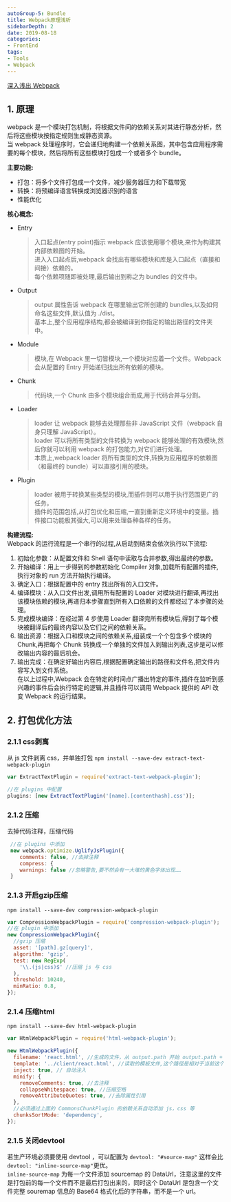 ```yaml
---
autoGroup-5: Bundle
title: Webpack原理浅析
sidebarDepth: 2
date: 2019-08-18
categories:
- FrontEnd
tags:
- Tools
- Webpack
---
```


[深入浅出 Webpack](https://webpack.wuhaolin.cn/)

## 1. 原理

webpack 是一个模块打包机制，将根据文件间的依赖关系对其进行静态分析，然后将这些模块按指定规则生成静态资源。  
当 webpack 处理程序时，它会递归地构建一个依赖关系图，其中包含应用程序需要的每个模块，然后将所有这些模块打包成一个或者多个 bundle。

**主要功能:**

- 打包：将多个文件打包成一个文件，减少服务器压力和下载带宽
- 转换：将预编译语言转换成浏览器识别的语言
- 性能优化

**核心概念:**

- Entry

  > ⼊⼝起点(entry point)指示 webpack 应该使⽤哪个模块,来作为构建其内部依赖图的开始。  
  > 进⼊⼊⼝起点后,webpack 会找出有哪些模块和库是⼊⼝起点（直接和间接）依赖的。  
  > 每个依赖项随即被处理,最后输出到称之为 bundles 的⽂件中。

- Output

  > output 属性告诉 webpack 在哪⾥输出它所创建的 bundles,以及如何命名这些⽂件,默认值为 ./dist。  
  > 基本上,整个应⽤程序结构,都会被编译到你指定的输出路径的⽂件夹中。

- Module

  > 模块,在 Webpack ⾥⼀切皆模块,⼀个模块对应着⼀个⽂件。Webpack 会从配置的 Entry 开始递归找出所有依赖的模块。

- Chunk

  > 代码块,⼀个 Chunk 由多个模块组合⽽成,⽤于代码合并与分割。

- Loader

  > loader 让 webpack 能够去处理那些⾮ JavaScript ⽂件（webpack ⾃身只理解 JavaScript）。  
  > loader 可以将所有类型的⽂件转换为 webpack 能够处理的有效模块,然后你就可以利⽤ webpack 的打包能⼒,对它们进⾏处理。  
  > 本质上,webpack loader 将所有类型的⽂件,转换为应⽤程序的依赖图（和最终的 bundle）可以直接引⽤的模块。

- Plugin
  > loader 被⽤于转换某些类型的模块,⽽插件则可以⽤于执⾏范围更⼴的任务。  
  > 插件的范围包括,从打包优化和压缩,⼀直到重新定义环境中的变量。插件接⼝功能极其强⼤,可以⽤来处理各种各样的任务。

**构建流程:**  
Webpack 的运⾏流程是⼀个串⾏的过程,从启动到结束会依次执⾏以下流程:

1. 初始化参数：从配置⽂件和 Shell 语句中读取与合并参数,得出最终的参数。
2. 开始编译：⽤上⼀步得到的参数初始化 Compiler 对象,加载所有配置的插件,执⾏对象的 run ⽅法开始执⾏编译。
3. 确定⼊⼝：根据配置中的 entry 找出所有的⼊⼝⽂件。
4. 编译模块：从⼊⼝⽂件出发,调⽤所有配置的 Loader 对模块进⾏翻译,再找出该模块依赖的模块,再递归本步骤直到所有⼊⼝依赖的⽂件都经过了本步骤的处理。
5. 完成模块编译：在经过第 4 步使⽤ Loader 翻译完所有模块后,得到了每个模块被翻译后的最终内容以及它们之间的依赖关系。
6. 输出资源：根据⼊⼝和模块之间的依赖关系,组装成⼀个个包含多个模块的 Chunk,再把每个 Chunk 转换成⼀个单独的⽂件加⼊到输出列表,这步是可以修改输出内容的最后机会。
7. 输出完成：在确定好输出内容后,根据配置确定输出的路径和⽂件名,把⽂件内容写⼊到⽂件系统。  
   在以上过程中,Webpack 会在特定的时间点⼴播出特定的事件,插件在监听到感兴趣的事件后会执⾏特定的逻辑,并且插件可以调⽤ Webpack 提供的 API 改变 Webpack 的运⾏结果。

## 2. 打包优化方法

### 2.1.1 css剥离

从 js 文件剥离 css，并单独打包 `npm install --save-dev extract-text-webpack-plugin`

```js
var ExtractTextPlugin = require('extract-text-webpack-plugin');

//在 plugins 中配置
plugins: [new ExtractTextPlugin('[name].[contenthash].css')];
```

### 2.1.2 压缩

去掉代码注释，压缩代码

```js
 //在 plugins 中添加
 new webpack.optimize.UglifyJsPlugin({
    comments: false, //去掉注释
    compress: {
    warnings: false //忽略警告,要不然会有⼀⼤堆的⻩⾊字体出现……
 }
```

### 2.1.3 开启gzip压缩

`npm install --save-dev compression-webpack-plugin`

```js
var CompressionWebpackPlugin = require('compression-webpack-plugin');
//在 plugin 中添加
new CompressionWebpackPlugin({
  //gzip 压缩
  asset: '[path].gz[query]',
  algorithm: 'gzip',
  test: new RegExp(
    '\\.(js|css)$' //压缩 js 与 css
  ),
  threshold: 10240,
  minRatio: 0.8,
});
```

### 2.1.4 压缩html

`npm install --save-dev html-webpack-plugin`

```js
var HtmlWebpackPlugin = require('html-webpack-plugin');

new HtmlWebpackPlugin({
  filename: 'react.html', //⽣成的⽂件，从 output.path 开始 output.path + "/react.html"
  template: '../client/react.html', //读取的模板⽂件,这个路径是相对于当前这个配置⽂件的
  inject: true, // ⾃动注⼊
  minify: {
    removeComments: true, //去注释
    collapseWhitespace: true, //压缩空格
    removeAttributeQuotes: true, //去除属性引⽤
  },
  //必须通过上⾯的 CommonsChunkPlugin 的依赖关系⾃动添加 js，css 等
  chunksSortMode: 'dependency',
});
```
### 2.1.5 关闭devtool
若生产环境必须要使用 devtool ，可以配置为 `devtool: "#source-map"` 这样会比 `devtool: "inline-source-map"`更优。   
`inline-source-map` 为每⼀个⽂件添加 sourcemap 的 DataUrl，注意这⾥的⽂件是打包前的每⼀个⽂件⽽不是最后打包出来的，同时这个 DataUrl 是包含⼀个⽂件完整 souremap 信息的 Base64 格式化后的字符串，⽽不是⼀个 url。
